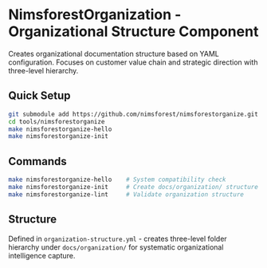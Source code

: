 # NimsforestOrganization - Organizational Structure Component

Creates organizational documentation structure based on YAML configuration. Focuses on customer value chain and strategic direction with three-level hierarchy.

## Quick Setup

```bash
git submodule add https://github.com/nimsforest/nimsforestorganize.git tools/nimsforestorganize
cd tools/nimsforestorganize
make nimsforestorganize-hello
make nimsforestorganize-init
```

## Commands

```bash
make nimsforestorganize-hello    # System compatibility check
make nimsforestorganize-init     # Create docs/organization/ structure from YAML
make nimsforestorganize-lint     # Validate organization structure
```

## Structure

Defined in `organization-structure.yml` - creates three-level folder hierarchy under `docs/organization/` for systematic organizational intelligence capture.